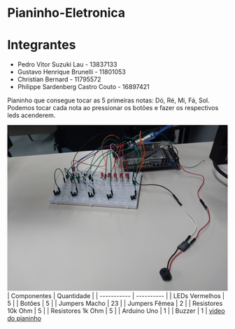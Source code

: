 # Pianinho-Eletronica

# Integrantes

- Pedro Vitor Suzuki Lau - 13837133 
- Gustavo Henrique Brunelli - 11801053
- Christian Bernard - 11795572
- Philippe Sardenberg Castro Couto - 16897421


Pianinho que consegue tocar as 5 primeiras notas: Dó, Ré, Mi, Fá, Sol. Podemos tocar cada nota ao pressionar os botões e fazer os respectivos leds acenderem.

![foto do pianinho](pianinho.jpg.jpg)
| Componentes | Quantidade |
| ----------- | ---------- |
| LEDs Vermelhos | 5 |
| Botões | 5 |
| Jumpers Macho | 23 |
| Jumpers Fêmea | 2 |
| Resistores 10k Ohm | 5 |
| Resistores 1k Ohm | 5 |
| Arduino Uno | 1 | 
| Buzzer | 1 | 
[video do pianinho](https://drive.google.com/file/d/1jary2y_DS8xccijT0D4yYC6InhC3sIun/view?usp=sharing)
